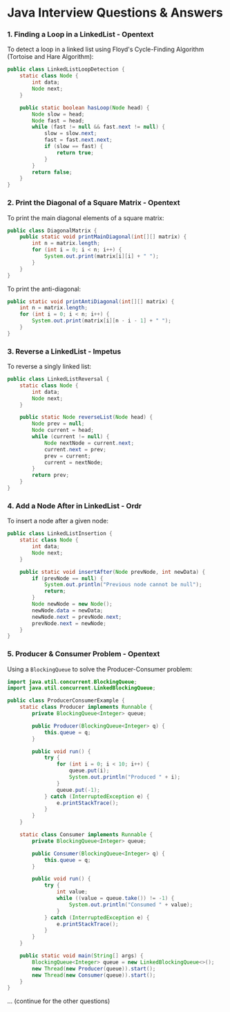 
# Java Interview Questions & Answers

### 1. Finding a Loop in a LinkedList - Opentext
To detect a loop in a linked list using Floyd's Cycle-Finding Algorithm (Tortoise and Hare Algorithm):

```java
public class LinkedListLoopDetection {
    static class Node {
        int data;
        Node next;
    }

    public static boolean hasLoop(Node head) {
        Node slow = head;
        Node fast = head;
        while (fast != null && fast.next != null) {
            slow = slow.next;
            fast = fast.next.next;
            if (slow == fast) {
                return true;
            }
        }
        return false;
    }
}
```

### 2. Print the Diagonal of a Square Matrix - Opentext
To print the main diagonal elements of a square matrix:

```java
public class DiagonalMatrix {
    public static void printMainDiagonal(int[][] matrix) {
        int n = matrix.length;
        for (int i = 0; i < n; i++) {
            System.out.print(matrix[i][i] + " ");
        }
    }
}
```

To print the anti-diagonal:

```java
public static void printAntiDiagonal(int[][] matrix) {
    int n = matrix.length;
    for (int i = 0; i < n; i++) {
        System.out.print(matrix[i][n - i - 1] + " ");
    }
}
```

### 3. Reverse a LinkedList - Impetus
To reverse a singly linked list:

```java
public class LinkedListReversal {
    static class Node {
        int data;
        Node next;
    }

    public static Node reverseList(Node head) {
        Node prev = null;
        Node current = head;
        while (current != null) {
            Node nextNode = current.next;
            current.next = prev;
            prev = current;
            current = nextNode;
        }
        return prev;
    }
}
```

### 4. Add a Node After in LinkedList - Ordr
To insert a node after a given node:

```java
public class LinkedListInsertion {
    static class Node {
        int data;
        Node next;
    }

    public static void insertAfter(Node prevNode, int newData) {
        if (prevNode == null) {
            System.out.println("Previous node cannot be null");
            return;
        }
        Node newNode = new Node();
        newNode.data = newData;
        newNode.next = prevNode.next;
        prevNode.next = newNode;
    }
}
```

### 5. Producer & Consumer Problem - Opentext
Using a `BlockingQueue` to solve the Producer-Consumer problem:

```java
import java.util.concurrent.BlockingQueue;
import java.util.concurrent.LinkedBlockingQueue;

public class ProducerConsumerExample {
    static class Producer implements Runnable {
        private BlockingQueue<Integer> queue;

        public Producer(BlockingQueue<Integer> q) {
            this.queue = q;
        }

        public void run() {
            try {
                for (int i = 0; i < 10; i++) {
                    queue.put(i);
                    System.out.println("Produced " + i);
                }
                queue.put(-1); 
            } catch (InterruptedException e) {
                e.printStackTrace();
            }
        }
    }

    static class Consumer implements Runnable {
        private BlockingQueue<Integer> queue;

        public Consumer(BlockingQueue<Integer> q) {
            this.queue = q;
        }

        public void run() {
            try {
                int value;
                while ((value = queue.take()) != -1) {
                    System.out.println("Consumed " + value);
                }
            } catch (InterruptedException e) {
                e.printStackTrace();
            }
        }
    }

    public static void main(String[] args) {
        BlockingQueue<Integer> queue = new LinkedBlockingQueue<>();
        new Thread(new Producer(queue)).start();
        new Thread(new Consumer(queue)).start();
    }
}
```

... (continue for the other questions)

